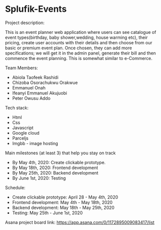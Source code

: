 # Splufik-Events

Project description:

This is an event planner web application where users can see catalogue of event types(birthday, baby shower,wedding, house warming etc), their pricing, create user accounts with their details and then choose from our basic or premium event plan. 
Once chosen, they can add more specifications; we will get it in the admin panel, generate their bill and then commence the event planning. This is somewhat similar to e-Commerce.

Team Members:
- Abiola Taofeek Rashidi
- Chizoba Osorachukwu Orakwue
- Emmanuel Onah
- Ifeanyi Emmanuel Akujuobi
- Peter Owusu Addo

Tech stack:
- Html
- Css
- Javascript
- Google cloud
- Parceljs
- Imgbb - image hosting

Main milestones (at least 3) that help you stay on track
- By May 4th, 2020: Create clickable prototype.
- By May 18th, 2020: Frontend development
- By May 25th, 2020: Backend development 
- By June 1st, 2020: Testing 

Schedule:
- Create clickable prototype: April 28 - May 4th, 2020
- Frontend development: May 4th - May 18th, 2020
- Backend development: May 18th - May 25th, 2020
- Testing: May 25th - June 1st, 2020

Asana project board link:
https://app.asana.com/0/1172895009083417/list

